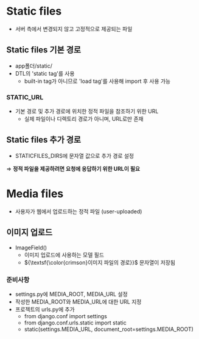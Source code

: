 # Static files
- 서버 측에서 변경되지 않고 고정적으로 제공되는 파일

## Static files 기본 경로
- app폴더/static/
- DTL의 'static tag'를 사용
  - built-in tag가 아니므로 'load tag'를 사용해 import 후 사용 가능

### STATIC_URL
- 기본 경로 및 추가 경로에 위치한 정적 파일을 참조하기 위한 URL
  - 실제 파일이나 디렉토리 경로가 아니며, URL로만 존재

## Static files 추가 경로
- STATICFILES_DIRS에 문자열 값으로 추가 경로 설정<br>

⇒ **정적 파일을 제공하려면 요청에 응답하기 위한 URL이 필요**

# Media files
- 사용자가 웹에서 업로드하는 정적 파일 (user-uploaded)

## 이미지 업로드
- ImageField()
  - 이미지 업로드에 사용하는 모델 필드
  - ${\textsf{\color{crimson}이미지 파일의 경로}}$ 문자열이 저장됨

### 준비사항
- settings.py에 MEDIA_ROOT, MEDIA_URL 설정
- 작성한 MEDIA_ROOT와 MEDIA_URL에 대한 URL 지정
- 프로젝트의 urls.py에 추가
  - from django.conf import settings
  - from django.conf.urls.static import static
  - static(settings.MEDIA_URL, document_root=settings.MEDIA_ROOT)